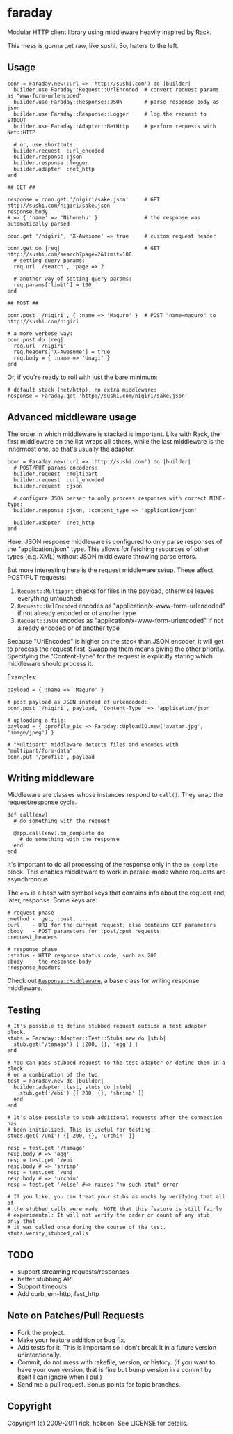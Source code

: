# faraday

Modular HTTP client library using middleware heavily inspired by Rack.

This mess is gonna get raw, like sushi. So, haters to the left.

## Usage

    conn = Faraday.new(:url => 'http://sushi.com') do |builder|
      builder.use Faraday::Request::UrlEncoded  # convert request params as "www-form-urlencoded"
      builder.use Faraday::Response::JSON       # parse response body as json
      builder.use Faraday::Response::Logger     # log the request to STDOUT
      builder.use Faraday::Adapter::NetHttp     # perform requests with Net::HTTP

      # or, use shortcuts:
      builder.request  :url_encoded
      builder.response :json
      builder.response :logger
      builder.adapter  :net_http
    end
    
    ## GET ##

    response = conn.get '/nigiri/sake.json'     # GET http://sushi.com/nigiri/sake.json
    response.body
    # => { 'name' => 'Nihonshu' }               # the response was automatically parsed

    conn.get '/nigiri', 'X-Awesome' => true     # custom request header
    
    conn.get do |req|                           # GET http://sushi.com/search?page=2&limit=100
      # setting query params:
      req.url '/search', :page => 2
      
      # another way of setting query params:
      req.params['limit'] = 100
    end
    
    ## POST ##
    
    conn.post '/nigiri', { :name => 'Maguro' }  # POST "name=maguro" to http://sushi.com/nigiri

    # a more verbose way:
    conn.post do |req|
      req.url '/nigiri'
      req.headers['X-Awesome'] = true
      req.body = { :name => 'Unagi' }
    end

Or, if you're ready to roll with just the bare minimum:

    # default stack (net/http), no extra middleware:
    response = Faraday.get 'http://sushi.com/nigiri/sake.json'

## Advanced middleware usage

The order in which middleware is stacked is important. Like with Rack, the first middleware on the list wraps all others, while the last middleware is the innermost one, so that's usually the adapter.

    conn = Faraday.new(:url => 'http://sushi.com') do |builder|
      # POST/PUT params encoders:
      builder.request  :multipart
      builder.request  :url_encoded
      builder.request  :json
      
      # configure JSON parser to only process responses with correct MIME-type:
      builder.response :json, :content_type => 'application/json'
      
      builder.adapter  :net_http
    end

Here, JSON response middleware is configured to only parse responses of the "application/json" type. This allows for fetching resources of other types (e.g. XML) without JSON middleware throwing parse errors.

But more interesting here is the request middleware setup. These affect POST/PUT requests:

1. `Request::Multipart` checks for files in the payload, otherwise leaves everything untouched;
2. `Request::UrlEncoded` encodes as "application/x-www-form-urlencoded" if not already encoded or of another type
2. `Request::JSON` encodes as "application/x-www-form-urlencoded" if not already encoded or of another type

Because "UrlEncoded" is higher on the stack than JSON encoder, it will get to process the request first. Swapping them means giving the other priority. Specifying the "Content-Type" for the request is explicitly stating which middleware should process it.

Examples:

    payload = { :name => 'Maguro' }
    
    # post payload as JSON instead of urlencoded:
    conn.post '/nigiri', payload, 'Content-Type' => 'application/json'
    
    # uploading a file:
    payload = { :profile_pic => Faraday::UploadIO.new('avatar.jpg', 'image/jpeg') }
    
    # "Multipart" middleware detects files and encodes with "multipart/form-data":
    conn.put '/profile', payload

## Writing middleware

Middleware are classes whose instances respond to `call()`. They wrap the request/response cycle.

    def call(env)
      # do something with the request
      
      @app.call(env).on_complete do
        # do something with the response
      end
    end

It's important to do all processing of the response only in the `on_complete` block. This enables middleware to work in parallel mode where requests are asynchronous.

The `env` is a hash with symbol keys that contains info about the request and, later, response. Some keys are:

    # request phase
    :method - :get, :post, ...
    :url    - URI for the current request; also contains GET parameters
    :body   - POST parameters for :post/:put requests
    :request_headers

    # response phase
    :status - HTTP response status code, such as 200
    :body   - the response body
    :response_headers

Check out [`Response::Middleware`](https://github.com/technoweenie/faraday/blob/master/lib/faraday/response/middleware.rb), a base class for writing response middleware.

## Testing

    # It's possible to define stubbed request outside a test adapter block.
    stubs = Faraday::Adapter::Test::Stubs.new do |stub|
      stub.get('/tamago') { [200, {}, 'egg'] }
    end

    # You can pass stubbed request to the test adapter or define them in a block
    # or a combination of the two.
    test = Faraday.new do |builder|
      builder.adapter :test, stubs do |stub|
        stub.get('/ebi') {[ 200, {}, 'shrimp' ]}
      end
    end

    # It's also possible to stub additional requests after the connection has
    # been initialized. This is useful for testing.
    stubs.get('/uni') {[ 200, {}, 'urchin' ]}

    resp = test.get '/tamago'
    resp.body # => 'egg'
    resp = test.get '/ebi'
    resp.body # => 'shrimp'
    resp = test.get '/uni'
    resp.body # => 'urchin'
    resp = test.get '/else' #=> raises "no such stub" error

    # If you like, you can treat your stubs as mocks by verifying that all of 
    # the stubbed calls were made. NOTE that this feature is still fairly
    # experimental: It will not verify the order or count of any stub, only that
    # it was called once during the course of the test.
    stubs.verify_stubbed_calls

## TODO

* support streaming requests/responses
* better stubbing API
* Support timeouts
* Add curb, em-http, fast_http

## Note on Patches/Pull Requests

* Fork the project.
* Make your feature addition or bug fix.
* Add tests for it. This is important so I don't break it in a
  future version unintentionally.
* Commit, do not mess with rakefile, version, or history.
  (if you want to have your own version, that is fine but bump version in a commit by itself I can ignore when I pull)
* Send me a pull request. Bonus points for topic branches.

## Copyright

Copyright (c) 2009-2011 rick, hobson. See LICENSE for details.
